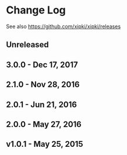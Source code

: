 
# Change Log

See also <https://github.com/xipki/xipki/releases>

## Unreleased

## 3.0.0 - Dec 17, 2017

## 2.1.0 - Nov 28, 2016

## 2.0.1 - Jun 21, 2016

## 2.0.0 - May 27, 2016

## v1.0.1 - May 25, 2015

